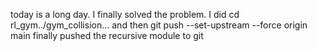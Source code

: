today is a long day. I finally solved the problem. I did cd rl_gym../gym_collision... and then  git push --set-upstream --force origin main
finally pushed the recursive module to git
